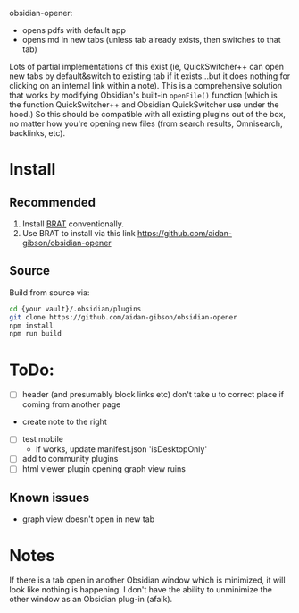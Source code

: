 
obsidian-opener:
* opens pdfs with default app
* opens md in new tabs (unless tab already exists, then switches to that tab)



Lots of partial implementations of this exist (ie, QuickSwitcher++ can open new tabs by default&switch to existing tab if it exists...but it does nothing for clicking on an internal link within a note). This is a comprehensive solution that works by modifying Obsidian's built-in `openFile()` function (which is the function QuickSwitcher++ and Obsidian QuickSwitcher use under the hood.) So this should be compatible with all existing plugins out of the box, no matter how you're opening new files (from search results, Omnisearch, backlinks, etc). 
 

# Install
## Recommended
1. Install [BRAT](https://github.com/TfTHacker/obsidian42-brat) conventionally.
2. Use BRAT to install via this link https://github.com/aidan-gibson/obsidian-opener

## Source
Build from source via:
```sh
cd {your vault}/.obsidian/plugins
git clone https://github.com/aidan-gibson/obsidian-opener
npm install
npm run build
```

# ToDo:

- [ ] header (and presumably block links etc) don't take u to correct place if coming from another page

- create note to the right
- [ ] test mobile
  - if works, update manifest.json 'isDesktopOnly'
- [ ] add to community plugins
- [ ] html viewer plugin
opening graph view ruins
## Known issues
* graph view doesn't open in new tab
# Notes
If there is a tab open in another Obsidian window which is minimized, it will look like nothing is happening. I don't have the ability to unminimize the other window as an Obsidian plug-in (afaik).
